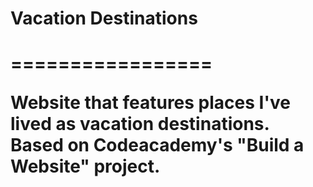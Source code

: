 <h1>Vacation Destinations<h1>
=================

Website that features places I've lived as vacation destinations. Based on Codeacademy's "Build a Website" project.
